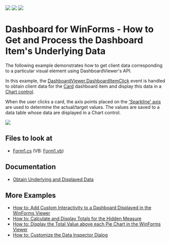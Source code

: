 <!-- default badges list -->
![](https://img.shields.io/endpoint?url=https://codecentral.devexpress.com/api/v1/VersionRange/128581179/18.1.3%2B)
[![](https://img.shields.io/badge/Open_in_DevExpress_Support_Center-FF7200?style=flat-square&logo=DevExpress&logoColor=white)](https://supportcenter.devexpress.com/ticket/details/T140553)
[![](https://img.shields.io/badge/📖_How_to_use_DevExpress_Examples-e9f6fc?style=flat-square)](https://docs.devexpress.com/GeneralInformation/403183)
<!-- default badges end -->

# Dashboard for WinForms - How to Get and Process the Dashboard Item's Underlying Data

The following example demonstrates how to get client data corresponding to a particular visual element using DashboardViewer's API.

In this example, the [DashboardViewer.DashboardItemClick](http://docs.devexpress.com/Dashboard/DevExpress.DashboardWin.DashboardViewer.DashboardItemClick) event is handled to obtain client data for the [Card](http://docs.devexpress.com/Dashboard/15263) dashboard item and display this data in a [Chart control](http://docs.devexpress.com/WindowsForms/8117). 

When the user clicks a card, the axis points placed on the ['Sparkline' axis](https://docs.devexpress.com/Dashboard/DevExpress.DashboardCommon.DashboardDataAxisNames._members)  are used to determine the actual/target values. The values are saved to a data table whose data are displayed in a Chart control.

![](/images/winforms-dashboard-obtain-client-data-click.png)

<!-- default file list -->
## Files to look at

* [Form1.cs](./CS/Dashboard_ClientDataCards_Win/Form1.cs) (VB: [Form1.vb](./VB/Dashboard_ClientDataCards_Win/Form1.vb))
<!-- default file list end -->

## Documentation

- [Obtain Underlying and Displayed Data](https://docs.devexpress.com/Dashboard/17269/winforms-dashboard/winforms-viewer/obtaining-underlying-and-displayed-data)

## More Examples

* [How to: Add Custom Interactivity to a Dashboard Displayed in the WinForms Viewer](https://github.com/DevExpress-Examples/how-to-add-custom-interactivity-to-a-dashboard-displayed-in-the-winforms-viewer-t189795)
* [How to: Calculate and Display Totals for the Hidden Measure](https://github.com/DevExpress-Examples/winforms-dashboard-how-to-display-hidden-field-totals)
* [How to: Display the Total Value above each Pie Chart in the WinForms Viewer](https://github.com/DevExpress-Examples/how-to-display-the-total-value-above-each-pie-chart)
* [How to: Customize the Data Inspector Dialog](https://github.com/DevExpress-Examples/winforms-dashboard-data-inspector-customization)
